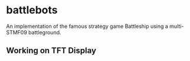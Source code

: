# battlebots
An implementation of the famous strategy game Battleship using a multi-STMF09 battleground.

## Working on TFT Display